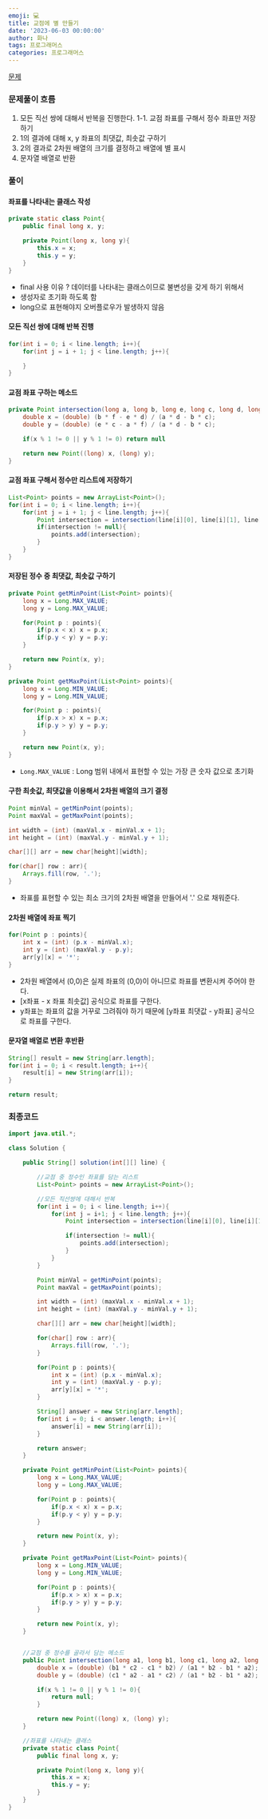 ```yaml
---
emoji: 💻
title: 교점에 별 만들기
date: '2023-06-03 00:00:00'
author: 화나
tags: 프로그래머스
categories: 프로그래머스
---
```


[문제](https://school.programmers.co.kr/learn/courses/30/lessons/87377)

### 문제풀이 흐름

1. 모든 직선 쌍에 대해서 반복을 진행한다.
   1-1. 교점 좌표를 구해서 정수 좌표만 저장하기
2. 1의 결과에 대해 x, y 좌표의 최댓값, 최솟값 구하기
3. 2의 결과로 2차원 배열의 크기를 결정하고 배열에 별 표시
4. 문자열 배열로 반환

### 풀이

#### 좌표를 나타내는 클래스 작성

```java
private static class Point{
	public final long x, y;

	private Point(long x, long y){
		this.x = x;
		this.y = y;
	}
}
```

- final 사용 이유 ? 데이터를 나타내는 클래스이므로 불변성을 갖게 하기 위해서
- 생성자로 초기화 하도록 함
- long으로 표현해야지 오버플로우가 발생하지 않음

#### 모든 직선 쌍에 대해 반복 진행

```java
for(int i = 0; i < line.length; i++){
	for(int j = i + 1; j < line.length; j++){

	}
}
```

#### 교점 좌표 구하는 메소드

```java
private Point intersection(long a, long b, long e, long c, long d, long f){
	double x = (double) (b * f - e * d) / (a * d - b * c);
	double y = (double) (e * c - a * f) / (a * d - b * c);

	if(x % 1 != 0 || y % 1 != 0) return null

	return new Point((long) x, (long) y);
}
```

#### 교점 좌표 구해서 정수만 리스트에 저장하기

```java
List<Point> points = new ArrayList<Point>();
for(int i = 0; i < line.length; i++){
	for(int j = i + 1; j < line.length; j++){
		Point intersection = intersection(line[i][0], line[i][1], line[i][2], line[j][0], line[j][1], line[j][2]);
		if(intersection != null){
			points.add(intersection);
		}
	}
}
```

#### 저장된 정수 중 최댓값, 최솟값 구하기

```java
private Point getMinPoint(List<Point> points){
	long x = Long.MAX_VALUE;
	long y = Long.MAX_VALUE;

	for(Point p : points){
		if(p.x < x) x = p.x;
		if(p.y < y) y = p.y;
	}

	return new Point(x, y);
}

private Point getMaxPoint(List<Point> points){
	long x = Long.MIN_VALUE;
	long y = Long.MIN_VALUE;

	for(Point p : points){
		if(p.x > x) x = p.x;
		if(p.y > y) y = p.y;
	}

	return new Point(x, y);
}
```

- `Long.MAX_VALUE` : Long 범위 내에서 표현할 수 있는 가장 큰 숫자 값으로 초기화

#### 구한 최솟값, 최댓값을 이용해서 2차원 배열의 크기 결정

```java
Point minVal = getMinPoint(points);
Point maxVal = getMaxPoint(points);

int width = (int) (maxVal.x - minVal.x + 1);
int height = (int) (maxVal.y - minVal.y + 1);

char[][] arr = new char[height][width];

for(char[] row : arr){
	Arrays.fill(row, '.');
}
```

- 좌표를 표현할 수 있는 최소 크기의 2차원 배열을 만들어서 '.' 으로 채워준다.

#### 2차원 배열에 좌표 찍기

```java
for(Point p : points){
	int x = (int) (p.x - minVal.x);
	int y = (int) (maxVal.y - p.y);
	arr[y][x] = '*';
}
```

- 2차원 배열에서 (0,0)은 실제 좌표의 (0,0)이 아니므로 좌표를 변환시켜 주어야 한다.
- [x좌표 - x 좌표 최솟값] 공식으로 좌표를 구한다.
- y좌표는 좌표의 값을 거꾸로 그려줘야 하기 때문에 [y좌표 최댓값 - y좌표] 공식으로 좌표를 구한다.

#### 문자열 배열로 변환 후반환

```java
String[] result = new String[arr.length];
for(int i = 0; i < result.length; i++){
	result[i] = new String(arr[i]);
}

return result;
```

### 최종코드

```java
import java.util.*;

class Solution {

    public String[] solution(int[][] line) {

		//교점 중 정수인 좌표를 담는 리스트
        List<Point> points = new ArrayList<Point>();

		//모든 직선쌍에 대해서 반복
        for(int i = 0; i < line.length; i++){
            for(int j = i+1; j < line.length; j++){
                Point intersection = intersection(line[i][0], line[i][1], line[i][2], line[j][0], line[j][1], line[j][2]);

                if(intersection != null){
                    points.add(intersection);
                }
            }
        }

        Point minVal = getMinPoint(points);
		Point maxVal = getMaxPoint(points);

		int width = (int) (maxVal.x - minVal.x + 1);
		int height = (int) (maxVal.y - minVal.y + 1);

		char[][] arr = new char[height][width];

		for(char[] row : arr){
			Arrays.fill(row, '.');
		}

        for(Point p : points){
			int x = (int) (p.x - minVal.x);
			int y = (int) (maxVal.y - p.y);
			arr[y][x] = '*';
		}

        String[] answer = new String[arr.length];
        for(int i = 0; i < answer.length; i++){
            answer[i] = new String(arr[i]);
        }

        return answer;
    }

    private Point getMinPoint(List<Point> points){
		long x = Long.MAX_VALUE;
		long y = Long.MAX_VALUE;

		for(Point p : points){
			if(p.x < x) x = p.x;
			if(p.y < y) y = p.y;
		}

		return new Point(x, y);
	}

	private Point getMaxPoint(List<Point> points){
		long x = Long.MIN_VALUE;
		long y = Long.MIN_VALUE;

		for(Point p : points){
			if(p.x > x) x = p.x;
			if(p.y > y) y = p.y;
		}

		return new Point(x, y);
	}


	//교점 중 정수를 골라서 담는 메소드
    public Point intersection(long a1, long b1, long c1, long a2, long b2, long c2){
        double x = (double) (b1 * c2 - c1 * b2) / (a1 * b2 - b1 * a2);
        double y = (double) (c1 * a2 - a1 * c2) / (a1 * b2 - b1 * a2);

        if(x % 1 != 0 || y % 1 != 0){
            return null;
        }

        return new Point((long) x, (long) y);
    }

	//좌표를 나타내는 클래스
    private static class Point{
        public final long x, y;

        private Point(long x, long y){
            this.x = x;
            this.y = y;
        }
    }
}
```

```toc

```
